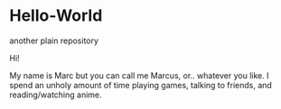 # Hello-World
another plain repository 

Hi!

My name is Marc but you can call me Marcus, or.. whatever you like. 
I spend an unholy amount of time playing games, talking to friends, and reading/watching anime.
